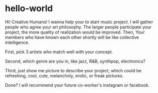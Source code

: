 # hello-world

Hi! Creative Humans! I wanna help your to start music project.
I will gather people who agree your art philosophy. The larger people participate your project, the more quality of realization would be improved. Then, Your members who have known each other shortly will be like collective intelligence.

First, pick 3 artists who match well with your concept.

Second, which genre are you in, like jazz, R&B, synthpop, electronics?

Third, just show me picture to describe your project, which could be refreshing, cool, cute, melancholy, erotic, or freak pictures.

Done? I will recommend your future co-worker's instagram or facebook.
